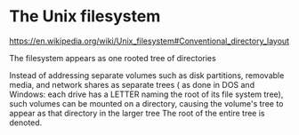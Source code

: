 # The Unix filesystem

https://en.wikipedia.org/wiki/Unix_filesystem#Conventional_directory_layout

The filesystem appears as one rooted tree of directories

Instead of addressing separate volumes such as disk partitions,
    removable media,
    and network shares as separate trees (
        as done in DOS and Windows:
            each drive has a LETTER naming the root of its file system tree),
    such volumes can be mounted on a directory,
    causing the volume's tree to appear as that directory in the larger tree
    The root of the entire tree is denoted.
